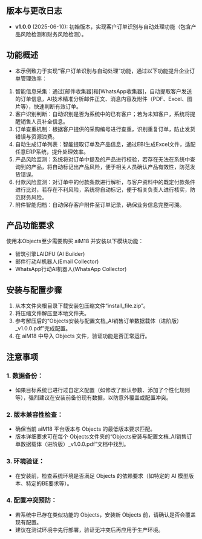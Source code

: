 ## 版本与更改日志
- **v1.0.0** (2025-06-10): 初始版本，实现客户订单识别与自动处理功能（包含产品风险检测和财务风险检测）。

## 功能概述
- 本示例致力于实现“客户订单识别与自动处理”功能，通过以下功能提升企业订单管理效率：
1. 智能信息采集：通过[邮件收集器]和[WhatsApp收集器]，自动提取客户发送的订单信息，AI技术精准分析邮件正文、消息内容及附件（PDF、Excel、图片等），快速判断有效订单。
2. 客户识别判断：自动识别是否为系统中的已有客户；若为未知客户，系统将提醒销售人员补全信息。
3. 订单查重机制：根据客户提供的采购编号进行查重，识别重复订单，防止发货错误与资源浪费。
4. 自动生成订单列表：智能提取订单及产品信息，通过EBI生成Excel文件，适配任意ERP系统，提升处理效率。
5. 产品风险监测：系统将对订单中提及的产品进行校验，若存在无法在系统中查询到的产品，将自动标记出产品风险，便于相关人员确认产品有效性，防范发货错误。
6. 付款风险监测：对订单中的付款条款进行解析，与客户资料中的既定付款条件进行比对，若存在不利风险，系统将自动标记，便于相关负责人进行核实，防范财务风险。
7. 附件智能归档：自动保存客户附件至订单记录，确保业务信息完整可溯。

 
## 产品功能要求
使用本Objects至少需要购买 aiM18 并安装以下模块功能：
- 智筑引擎LAIDFU (AI Builder)
- 邮件行动AI机器人(Email Collector)
- WhatsApp行动AI机器人(WhatsApp Collector)

## 安装与配置步骤
1. 从本文件夹根目录下载安装包压缩文件“install_file.zip”。
2. 将压缩文件解压至本地文件夹。
3. 参考解压后的“Objects安装与配置文档_AI销售订单数据载体（进阶版）_v1.0.0.pdf”完成配置。
4. 在 aiM18 中导入 Objects 文件，验证功能是否正常运行。

## 注意事项
### 1. 数据备份：
- 如果目标系统已进行过自定义配置（如修改了默认参数、添加了个性化规则等），强烈建议在安装前备份现有数据，以防意外覆盖或配置冲突。
### 2. 版本兼容性检查：
- 确保当前 aiM18 平台版本与 Objects 的最低版本要求匹配。
- 版本详细要求可在每个 Objects文件夹的“Objects安装与配置文档_AI销售订单数据载体（进阶版）_v1.0.0.pdf”文档中找到。
### 3. 环境验证：
- 在安装前，检查系统环境是否满足 Objects 的依赖要求（如特定的 AI 模型版本、特定的BE要求等）。
### 4. 配置冲突预防：
- 若系统中已存在类似功能的 Objects，安装新 Objects 前，请确认是否会覆盖现有配置。
- 建议在测试环境中先行部署，验证无冲突后再应用于生产环境。